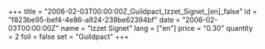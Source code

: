 +++
title = "2006-02-03T00:00:00Z_Guildpact_Izzet_Signet_[en]_false"
id = "f823be95-bef4-4e86-a924-239be62394bf"
date = "2006-02-03T00:00:00Z"
name = "Izzet Signet"
lang = ["en"]
price = "0.30"
quantity = 2
foil = false
set = "Guildpact"
+++
